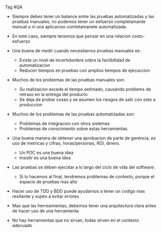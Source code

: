 Tag #QA 

- Siempre debes tener un balance entre las pruebas automatizadas y las pruebas manuales, no podemos tener un esfuerzo completamante manual o ni una aplicacion comletamanete automatizada.

- En este caso, siempre tenemos que pensar en una relacion costo-esfuerzo

- Una buena de medir cuando necesitamos pruebas manuales es:
	- Existe un nivel de incertidumbre sobre la factibilidad de automatizacion
	- Reducen tiempos en pruebas con amplios tiempos de ejecuccion

- Muchos de los problemas de las pruebas manuales son:
	- Su realizacion excede el tiempo estimado, causando problems de retraso en la entrega del producto
	- Se deja de probar cosas y se asumen los riesgos de salir con esto a produccion

- Muchos de los problemas de las pruebas automatizadas son:
	- Problemas de integracion con otros sistemas 
	- Problemas de conocimiento sobre estas herramientas 


- Una buena manera de obtener una aprobacion de parte de gerencia, es uso de metricas y cifras, horas/personas, ROI, dinero.
	- Un POC es una buena idea
	- Insistir es una buena idea

- Las pruebas se deben ejecutar a lo largo del ciclo de vida del software:
	- Si lo hacemos al final, tendremos problemas de contexto, porque el espacio de pruebas mas alto

- Hacer uso de TDD y BDD puede ayudarnos a tener un codigo mas resiliente y sujeto a evitar errores

- Mas que las herreamientas, debemos tener una arquitectura clara antes de hacer uso de una herramienta

- No hay herramientas que no sirvan, todas sirven en el contexto adecuado
